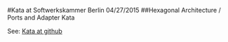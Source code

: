 #Kata at Softwerkskammer Berlin 04/27/2015
##Hexagonal Architecture / Ports and Adapter Kata

See: [Kata at github](https://github.com/swkBerlin/ports-and-adapters)